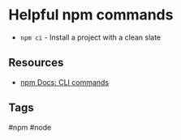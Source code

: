 # Helpful npm commands

- `npm ci` - Install a project with a clean slate

## Resources

- [npm Docs: CLI commands](https://docs.npmjs.com/cli/v6/commands)

## Tags

#npm #node
